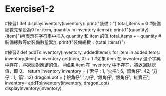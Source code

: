 # Exercise1-2
#練習1
def displayInventory(inventory):
    print("裝備：")
    total_items = 0 #裝備總數先預設為0
    for item, quantity in inventory.items():
        print(f"{quantity}  {item}")#f表示在字符串中插入 quantity 和 item 的值
        total_items += quantity #裝備總數等於裝備數量累加
    print(f"裝備總數：{total_items}")

#練習2
def addToInventory(inventory, addedItems):
    for item in addedItems:
        inventory[item] = inventory.get(item, 0) + 1
        #如果 item 在 inventory 这个字典中存在，將返回對應鍵的值。
        #如果 item 在 inventory 中不存在，將返回默認值，即 0。
    return inventory
inventory = {'索仔': 1, '火把': 6, '銀角仔': 42, '刀仔': 1, '箭': 12}
dragonLoot = ['銀角仔', '刀仔', '銀角仔', '銀角仔', '紅寶石']
inventory= addToInventory(inventory, dragonLoot)
displayInventory(inventory)

    
